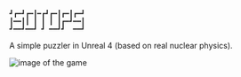 ```ascii
┛┏━┛┏━┃━┏┛┏━┃┏━┃┏━┛
┃━━┃┃ ┃ ┃ ┃ ┃┏━┛━━┃
┛━━┛━━┛ ┛ ━━┛┛  ━━┛
```
A simple puzzler in Unreal 4 (based on real nuclear physics).

![image of the game](https://raw.githubusercontent.com/anirul/Isotops/Images/Isotops_2015-08-16.png)

